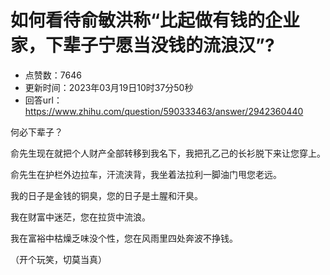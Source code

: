 # 如何看待俞敏洪称“比起做有钱的企业家，下辈子宁愿当没钱的流浪汉”?
- 点赞数：7646
- 更新时间：2023年03月19日10时37分50秒
- 回答url：https://www.zhihu.com/question/590333463/answer/2942360440
<body>
 <p data-pid="H6OdDPga">何必下辈子？</p>
 <p data-pid="51WVgwOW">俞先生现在就把个人财产全部转移到我名下，我把孔乙己的长衫脱下来让您穿上。</p>
 <p data-pid="xtff6mmQ">俞先生在护栏外边拉车，汗流浃背，我坐着法拉利一脚油门甩您老远。</p>
 <p data-pid="-DjrestD">我的日子是金钱的铜臭，您的日子是土腥和汗臭。</p>
 <p data-pid="6TvlHIL7">我在财富中迷茫，您在拉货中流浪。</p>
 <p data-pid="AdrNQ0sn">我在富裕中枯燥乏味没个性，您在风雨里四处奔波不挣钱。</p>
 <p data-pid="FPWRvwHP">（开个玩笑，切莫当真）</p>
</body>